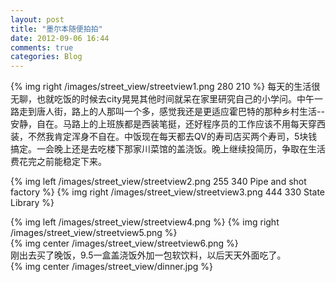 ```yaml
---
layout: post
title: "墨尔本随便拍拍"
date: 2012-09-06 16:44
comments: true
categories: Blog 
---
```

{% img right /images/street_view/streetview1.png 280 210 %} 每天的生活很无聊，也就吃饭的时候去city晃晃其他时间就呆在家里研究自己的小学问。中午一路走到唐人街，路上的人那叫一个多，感觉我还是更适应霍巴特的那种乡村生活--安静，自在。马路上的上班族都是西装笔挺，还好程序员的工作应该不用每天穿西装，不然我肯定浑身不自在。中饭现在每天都去QV的寿司店买两个寿司，5块钱搞定。一会晚上还是去吃楼下那家川菜馆的盖浇饭。晚上继续投简历，争取在生活费花完之前能稳定下来。
<p>{% img left /images/street_view/streetview2.png 255 340 Pipe and shot factory %}
{% img right /images/street_view/streetview3.png 444 330 State Library %}</p>
{% img left /images/street_view/streetview4.png %}
{% img right /images/street_view/streetview5.png %}<br>
{% img center /images/street_view/streetview6.png %}<br>
刚出去买了晚饭，9.5一盒盖浇饭外加一包软饮料，以后天天外面吃了。<br>
{% img center /images/street_view/dinner.jpg %}
